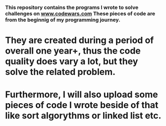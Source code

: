 ### This repository contains the programs I wrote to solve challenges on www.codewars.com These pieces of code are from the beginnig of my programming journey.
# They are created during a period of overall one year+, thus the code quality does vary a lot, but they solve the related problem.

# Furthermore, I will also upload some pieces of code I wrote beside of that like sort algorythms or linked list etc.
